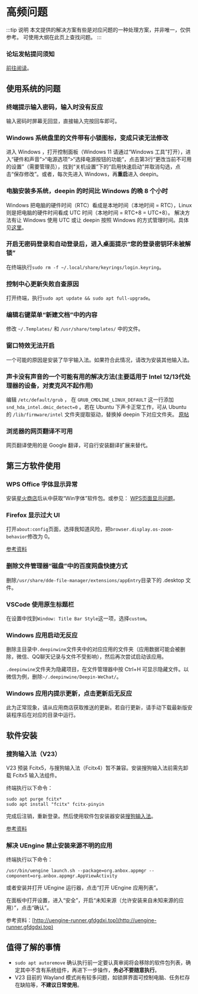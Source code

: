 # 高频问题
:::tip 说明
本文提供的解决方案有些是对应问题的一种处理方案，并非唯一，仅供参考。
可使用大纲在此页上查找问题。
:::
### 论坛发帖提问须知

[前往阅读](/deepin-solutions/how-to-question)。

## 使用系统的问题
### 终端提示输入密码，输入时没有反应

输入密码时屏幕无回显，直接输入完按回车即可。
### Windows 系统盘里的文件带有小锁图标，变成只读无法修改

进入 Windows ，打开控制面板（Windows 11 请通过“Windows 工具”打开），进入“硬件和声音”>“电源选项”>“选择电源按钮的功能”，点击第3行“更改当前不可用的设置”（需要管理员），找到“关机设置”下的“启用快速启动”并取消勾选，点击“保存修改”。或者，每次先进入 Windows，再**重启**进入 deepin。
### 电脑安装多系统，deepin 的时间比 Windows 的晚 8 个小时

Windows 把电脑的硬件时间（RTC）看成是本地时间（本地时间 = RTC），Linux 则是把电脑的硬件时间看成 UTC 时间（本地时间 = RTC+8 = UTC+8）。
解决方法有让 Windows 使用 UTC 或让 deepin 按照 Windows 的方式管理时间。具体见[这里](/deepin-solutions/collect.html#linux-%E5%92%8C-windows-%E6%97%B6%E9%97%B4%E4%B8%8D%E5%90%8C%E6%AD%A5)。
### 开启无密码登录和自动登录后，进入桌面提示“您的登录密钥环未被解锁”

在终端执行`sudo rm -f ~/.local/share/keyrings/login.keyring`。
### 控制中心更新失败自查原因

打开终端，执行`sudo apt update && sudo apt full-upgrade`。
### 编辑右键菜单“新建文档”中的内容

修改 `~/.Templates/` 和 `/usr/share/templates/` 中的文件。
### 窗口特效无法开启

一个可能的原因是安装了华宇输入法。如果符合此情况，请改为安装其他输入法。
### 声卡没有声音的一个可能有用的解决方法(主要适用于 Intel 12/13代处理器的设备，对麦克风不起作用)

编辑 `/etc/default/grub` ， 在 `GRUB_CMDLINE_LINUX_DEFAULT` 这一行添加 `snd_hda_intel.dmic_detect=0` 。若在 Ubuntu 下声卡正常工作，可从 Ubuntu 的 `/lib/firmware/intel` 文件夹提取驱动，替换掉 deepin 下对应文件夹。 [原帖](https://bbs.deepin.org/post/248032)
### 浏览器的网页翻译不可用

网页翻译使用的是 Google 翻译，可自行安装翻译扩展来替代。

## 第三方软件使用
### WPS Office 字体显示异常

安装[星火商店](https://www.spark-app.store)后从中获取“Win字体”软件包。或参见： [WPS页面显示问题](https://wiki.deepin.org/zh/WPS页面显示问题)。
### Firefox 显示过大 UI

打开`about:config`页面，选择我知道风险，把`browser.display.os-zoom-behavior`修改为 0。

[参考资料](https://blog.shenmo.tech/post/%E4%BF%AE%E5%A4%8D%E7%81%AB%E7%8B%90103%E7%89%88%E6%9C%AC%E5%B7%A8%E5%A4%A7%E8%BF%87%E5%A4%A7ui%E9%97%AE%E9%A2%98/)
### 删除文件管理器“磁盘”中的百度网盘快捷方式

删除`/usr/share/dde-file-manager/extensions/appEntry`目录下的 .desktop 文件。
### VSCode 使用原生标题栏

在设置中找到`Window: Title Bar Style`这一项，选择`custom`。
### Windows 应用启动无反应

删除主目录中`.deepinwine`文件夹中的对应应用的文件夹（应用数据可能会被删除，微信、QQ聊天记录与文件不受影响），然后再次尝试启动该应用。

`.deepinwine`文件夹为隐藏项目，在文件管理器中按 Ctrl+H 可显示隐藏文件。以微信为例，删除`~/.deepinwine/Deepin-WeChat/`。
### Windows 应用内提示更新，点击更新后无反应

此为正常现象，请从应用商店获取推送的更新。若自行更新，请手动下载最新版安装程序后在对应的目录中运行。

## 软件安装
### 搜狗输入法（V23）

V23 预装 Fcitx5，与搜狗输入法（Fcitx4）暂不兼容。安装搜狗输入法前需先卸载 Fcitx5 输入法组件。

终端执行以下命令：
```
sudo apt purge fcitx*
sudo apt install "fcitx" fcitx-pinyin
```
完成后注销，重新登录。然后使用软件包安装器安装[搜狗输入法](https://shurufa.sogou.com/linux)。

[参考资料](https://bbs.deepin.org/post/253733)

### 解决 UEngine 禁止安装来源不明的应用

终端执行以下命令：
```
/usr/bin/uengine launch.sh --package=org.anbox.appmgr --component=org.anbox.appmgr.AppViewActivity
```
或者安装并打开 UEngine 运行器，点击“打开 UEngine 应用列表”。

在面板中打开设置，进入“安全”，开启“未知来源（允许安装来自未知来源的应用）”，点击“确认”。

参考资料：[http://uengine-runner.gfdgdxi.top](http://uengine-runner.gfdgdxi.top)

## 值得了解的事情
- `sudo apt autoremove` 确认执行前一定要认真审阅将会移除的软件包列表，确定其中不含有系统组件，再进下一步操作，**务必不要随意执行**。
- V23 目前的 Wayland 模式尚有较多问题，如锁屏界面可控制电脑、任务栏存在缺陷等，**不建议日常使用**。